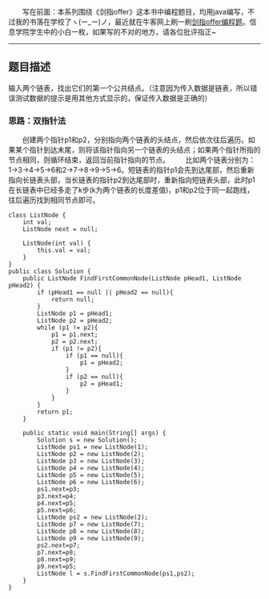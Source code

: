 &emsp;&emsp;写在前面：本系列围绕《剑指offer》这本书中编程题目，均用java编写，不过我的书落在学校了ヽ(ー_ー)ノ，最近就在牛客网上刷一刷[剑指offer编程题](https://www.nowcoder.com/ta/coding-interviews)。信息学院学生中的小白一枚，如果写的不对的地方，请各位批评指正~
___
## 题目描述
输入两个链表，找出它们的第一个公共结点。（注意因为传入数据是链表，所以错误测试数据的提示是用其他方式显示的，保证传入数据是正确的）
### 思路：双指针法
&emsp;&emsp;创建两个指针p1和p2，分别指向两个链表的头结点，然后依次往后遍历。如果某个指针到达末尾，则将该指针指向另一个链表的头结点；如果两个指针所指的节点相同，则循环结束，返回当前指针指向的节点。
&emsp;&emsp;比如两个链表分别为：1->3->4->5->6和2->7->8->9->5->6。短链表的指针p1会先到达尾部，然后重新指向长链表头部，当长链表的指针p2到达尾部时，重新指向短链表头部，此时p1在长链表中已经多走了k步(k为两个链表的长度差值)，p1和p2位于同一起跑线，往后遍历找到相同节点即可。
```
class ListNode {
    int val;
    ListNode next = null;

    ListNode(int val) {
        this.val = val;
    }
}
public class Solution {
    public ListNode FindFirstCommonNode(ListNode pHead1, ListNode pHead2) {
        if (pHead1 == null || pHead2 == null){
            return null;
        }
        ListNode p1 = pHead1;
        ListNode p2 = pHead2;
        while (p1 != p2){
            p1 = p1.next;
            p2 = p2.next;
            if (p1 != p2){
                if (p1 == null){
                    p1 = pHead2;
                }
                if (p2 == null){
                    p2 = pHead1;
                }
            }
        }
        return p1;
    }

    public static void main(String[] args) {
        Solution s = new Solution();
        ListNode ps1 = new ListNode(1);
        ListNode p2 = new ListNode(2);
        ListNode p3 = new ListNode(3);
        ListNode p4 = new ListNode(4);
        ListNode p5 = new ListNode(5);
        ListNode p6 = new ListNode(6);
        ps1.next=p3;
        p3.next=p4;
        p4.next=p5;
        p5.next=p6;
        ListNode ps2 = new ListNode(2);
        ListNode p7 = new ListNode(7);
        ListNode p8 = new ListNode(8);
        ListNode p9 = new ListNode(9);
        ps2.next=p7;
        p7.next=p8;
        p8.next=p9;
        p9.next=p5;
        ListNode l = s.FindFirstCommonNode(ps1,ps2);
    }
}
```
